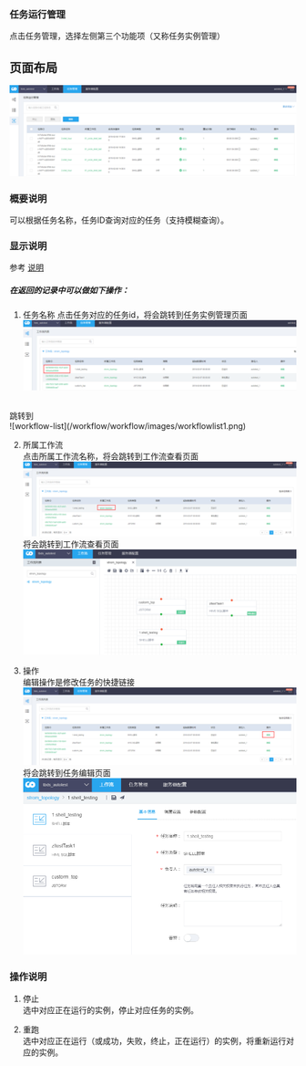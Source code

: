 ### 任务运行管理
点击任务管理，选择左侧第三个功能项（又称任务实例管理）  

## 页面布局
![workflowlist](/workflow/workflow/images/instncemanager.png)

### 概要说明
可以根据任务名称，任务ID查询对应的任务（支持模糊查询）。

### 显示说明
参考 [说明](/workflow/tasks/property.md)

##### 在返回的记录中可以做如下操作：

1. 任务名称 
点击任务对应的任务id，将会跳转到任务实例管理页面
![workflow-task](/workflow/workflow/images/workflowmanager1.png)
<br>
跳转到 
<br>
![workflow-list](/workflow/workflow/images/workflowlist1.png)

2. 所属工作流  
点击所属工作流名称，将会跳转到工作流查看页面
![workflow2-1](/workflow/workflow/images/workflowlist2.png)
将会跳转到工作流查看页面
![workflowlist2-2](/workflow/workflow/images/workflowlist2-2.png)

3. 操作  
编辑操作是修改任务的快捷链接
![workflowlist3-1](/workflow/workflow/images/workflowlist3-1.png)
将会跳转到任务编辑页面
![workflowlist3-2](/workflow/workflow/images/workflowlist3-2.png)

### 操作说明
1. 停止  
选中对应正在运行的实例，停止对应任务的实例。

2. 重跑  
选中对应正在运行（或成功，失败，终止，正在运行）的实例，将重新运行对应的实例。
